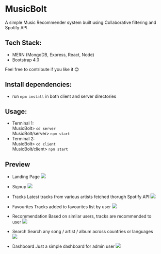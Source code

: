 # MusicBolt

A simple Music Recommender system built using Collaborative filtering and Spotify API.

## Tech Stack:
 * MERN (MongoDB, Express, React, Node)
 * Bootstrap 4.0
 
Feel free to contribute if you like it 😊

## Install dependencies:
 * run `npm install` in both client and server directories

## Usage:
 * Terminal 1: <br>
MusicBolt> `cd server` <br>
MusicBolt/server> `npm start`
 * Terminal 2: <br>
 MusicBolt> `cd client` <br>
 MusicBolt/client> `npm start`
 
## Preview

 * Landing Page
![](https://github.com/VaibhavSaini19/MusicBolt/blob/master/screenshots/landing.png)

 * Signup
![](https://github.com/VaibhavSaini19/MusicBolt/blob/master/screenshots/signup.PNG)

 * Tracks
Latest tracks from various artists fetched thorugh Spotify API
![](https://github.com/VaibhavSaini19/MusicBolt/blob/master/screenshots/tracks.png)

 * Favourites
Tracks added to favourites list by user
![](https://github.com/VaibhavSaini19/MusicBolt/blob/master/screenshots/favs.PNG)

 * Recommendation
Based on similar users, tracks are recommended to user
![](https://github.com/VaibhavSaini19/MusicBolt/blob/master/screenshots/recommendations.PNG)

 * Search
Search any song / artist / album across countries or languages
![](https://github.com/VaibhavSaini19/MusicBolt/blob/master/screenshots/search.PNG)

 * Dashboard
Just a simple dashboard for admin user
![](https://github.com/VaibhavSaini19/MusicBolt/blob/master/screenshots/adminDashboard.png)
